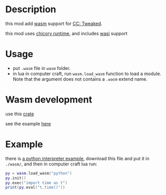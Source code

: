 # Description
this mod add [wasm](https://webassembly.org/) support for
[CC: Tweaked](https://www.curseforge.com/minecraft/mc-mods/cc-tweaked).

this mod uses [chicory runtime](https://github.com/dylibso/chicory),
and includes [wasi](https://wasi.dev/) support



# Usage
- put `.wasm` file in `wasm` folder.
- in lua in computer craft, run `wasm.load_wasm` function
to load a module. Note that the argument does not contains a `.wasm` extend name.

# Wasm development
use this [crate](https://crates.io/crates/cc_wasm_api)

see the example [here](https://github.com/wefcdse/ccwasm/tree/master/wasmlib)

# Example
there is [a python interpreter example](https://github.com/wefcdse/ccwasm/blob/master/example_wasm/python.wasm), 
download this file and put it in `./wasm/`, and then in computer craft lua run:
```lua
py = wasm.load_wasm("python")
py.init()
py.exec("import time as t")
print(py.eval("t.time()"))
```
